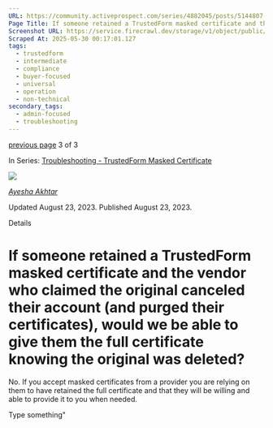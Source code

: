 ```yaml
---
URL: https://community.activeprospect.com/series/4882045/posts/5144807-if-someone-retained-a-trustedform-masked-certificate-and-the-vendor-who-claimed
Page Title: If someone retained a TrustedForm masked certificate and the vendor who claimed the original canceled their account (and purged their certificates), would we be able to give them the full certificate knowing the original was deleted?
Screenshot URL: https://service.firecrawl.dev/storage/v1/object/public/media/screenshot-4c8dd4e5-1163-4538-a1bf-ce1635254c43.png
Scraped At: 2025-05-30 00:17:01.127
tags:
  - trustedform
  - intermediate
  - compliance
  - buyer-focused
  - universal
  - operation
  - non-technical
secondary_tags:
  - admin-focused
  - troubleshooting
---
```


[previous page](https://community.activeprospect.com/series/4882045/posts/5144782-if-a-masked-cert-is-not-retained-after-the-72-hour-90-day-window-has-expired-an) 3 of 3

In Series: [Troubleshooting - TrustedForm Masked Certificate](https://community.activeprospect.com/series/4882045-troubleshooting-trustedform-masked-certificate)

[![](https://content2.bloomfire.com/avatars/users/1966401/thumb/thumbnail.png?f=1692038964&Expires=1748567771&Signature=a5Mg4iPFUmbYPAPBg6nobsdHGRxTr0gGUMSRjd-W4zr-kcOcJuo4bkFN9ARy04C~8FCf-FK3w0zpCk~eqL61QxZtCCN97B0BH7IR1OzrggMJUGAMV-fG0COp0S-OvF3A5GhIKFW4F9joxx2PILWCWXJU09irnWc4TrxgDs2BqhQh3FPK41R6GbuPSGl8DKHqiQknnbC-cSZcXxIX03EfNZ~FeHUcg30A-8dWti0j97V4fz4Ju4O6ZKSU74kd7MYwnTAMVpIFds8438mj1SBsRpF1dekYRuAZ~PA6kICFTFPojP6-CunJhDcI1LkqiDWfhW1UCh8pMPiJVv9OlkBC0A__&Key-Pair-Id=APKAIDFCFZ2UHE5LPIUA)](https://community.activeprospect.com/memberships/9624817-ayesha-akhtar)

[_Ayesha Akhtar_](https://community.activeprospect.com/memberships/9624817-ayesha-akhtar)

Updated August 23, 2023. Published August 23, 2023.

Details

# If someone retained a TrustedForm masked certificate and the vendor who claimed the original canceled their account (and purged their certificates), would we be able to give them the full certificate knowing the original was deleted?

No. If you accept masked certificates from a provider you are relying on them to have retained the full certificate and that they will be willing and able to provide it to you when needed.

Type something"

